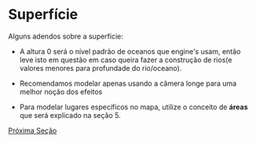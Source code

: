 
# Superfície

Alguns adendos sobre a superfície:

* A altura 0 será o nível padrão de oceanos que engine's usam, então leve isto em questão em caso queira fazer a construção de rios(e valores menores para profundade do rio/oceano).

* Recomendamos modelar apenas usando a câmera longe para uma melhor noção dos efeitos

* Para modelar lugares específicos no mapa, utilize o conceito de **áreas** que será explicado na seção 5.

[Próxima Seção](./3-Filtros.md)